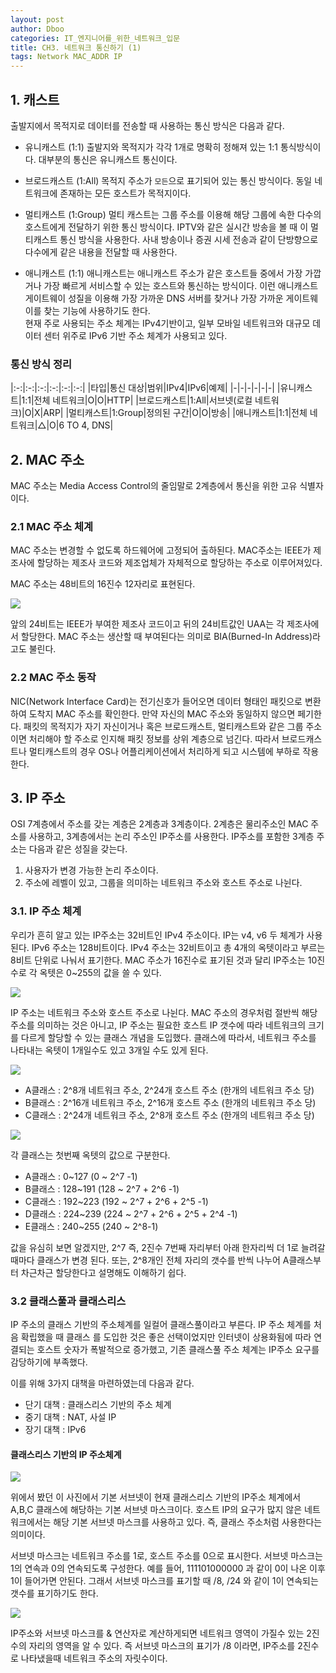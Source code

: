 ```yaml
---
layout: post
author: Dboo
categories: IT_엔지니어를_위한_네트워크_입문
title: CH3. 네트워크 통신하기 (1)
tags: Network MAC_ADDR IP
---
```


## 1. 캐스트

출발지에서 목적지로 데이터를 전송할 때 사용하는 통신 방식은 다음과 같다.

- 유니캐스트 (1:1)
  출발지와 목적지가 각각 1개로 명확히 정해져 있는 1:1 통식방식이다. 대부분의 통신은 유니캐스트 통신이다.

- 브로드캐스트 (1:All)
  목적지 주소가 `모든`으로 표기되어 있는 통신 방식이다. 동일 네트워크에 존재하는 모든 호스트가 목적지이다.

- 멀티캐스트 (1:Group)
  멀티 캐스트는 그룹 주소를 이용해 해당 그룹에 속한 다수의 호스트에게 전달하기 위한 통신 방식이다.
  IPTV와 같은 실시간 방송을 볼 때 이 멀티캐스트 통신 방식을 사용한다. 사내 방송이나 증권 시세 전송과 같이
  단방향으로 다수에게 같은 내용을 전달할 때 사용한다.

- 애니캐스트 (1:1)
  애니캐스트는 애니캐스트 주소가 같은 호스트들 중에서 가장 가깝거나 가장 빠르게 서비스할 수 있는 호스트와
  통신하는 방식이다. 이런 애니캐스트 게이트웨이 성질을 이용해 가장 가까운 DNS 서버를 찾거나 가장 가까운
  게이트웨이를 찾는 기능에 사용하기도 한다.  
  현재 주로 사용되는 주소 체계는 IPv4기반이고, 일부 모바일 네트워크와 대규모 데이터 센터 위주로 IPv6
  기반 주소 체계가 사용되고 있다.

### 통신 방식 정리

|:-:|:-:|:-:|:-:|:-:|:-:|
|타입|통신 대상|범위|IPv4|IPv6|예제|
|-|-|-|-|-|-|
|유니캐스트|1:1|전체 네트워크|O|O|HTTP|
|브로드캐스트|1:All|서브넷(로컬 네트워크)|O|X|ARP|
|멀티캐스트|1:Group|정의된 구간|O|O|방송|
|애니캐스트|1:1|전체 네트워크|△|O|6 TO 4, DNS|

## 2. MAC 주소

MAC 주소는 Media Access Control의 줄임말로 2계층에서 통신을 위한 고유 식별자이다.

### 2.1 MAC 주소 체계

MAC 주소는 변경할 수 없도록 하드웨어에 고정되어 출하된다. MAC주소는 IEEE가 제조사에 할당하는 제조사
코드와 제조업체가 자체적으로 할당하는 주소로 이루어져있다.

MAC 주소는 48비트의 16진수 12자리로 표현된다.

![](/assets/img/Network-Starter/mac-address-format.jpeg)

앞의 24비트는 IEEE가 부여한 제조사 코드이고 뒤의 24비트값인 UAA는 각 제조사에서 할당한다. MAC 주소는
생산할 때 부여된다는 의미로 BIA(Burned-In Address)라고도 불린다.

### 2.2 MAC 주소 동작

NIC(Network Interface Card)는 전기신호가 들어오면 데이터 형태인 패킷으로 변환하여 도착지 MAC 주소를
확인한다. 만약 자신의 MAC 주소와 동일하지 않으면 페기한다. 패킷의 목적지가 자기 자신이거나 혹은
브로드캐스트, 멀티캐스트와 같은 그룹 주소이면 처리해야 할 주소로 인지해 패킷 정보를 상위 계층으로 넘긴다.
따라서 브로드캐스트나 멀티캐스트의 경우 OS나 어플리케이션에서 처리하게 되고 시스템에 부하로 작용한다.

## 3. IP 주소

OSI 7계층에서 주소를 갖는 계층은 2계층과 3계층이다. 2계층은 물리주소인 MAC 주소를 사용하고, 3계층에서는
논리 주소인 IP주소를 사용한다. IP주소를 포함한 3계층 주소는 다음과 같은 성질을 갖는다.

1. 사용자가 변경 가능한 논리 주소이다.
2. 주소에 레벨이 있고, 그룹을 의미하는 네트워크 주소와 호스트 주소로 나뉜다.

### 3.1. IP 주소 체계

우리가 흔히 알고 있는 IP주소는 32비트인 IPv4 주소이다. IP는 v4, v6 두 체계가 사용된다. IPv6 주소는
128비트이다. IPv4 주소는 32비트이고 총 4개의 옥텟이라고 부르는 8비트 단위로 나눠서 표기한다. MAC 주소가
16진수로 표기된 것과 달리 IP주소는 10진수로 각 옥텟은 0~255의 값을 쓸 수 있다.

![](/assets/img/Network-Starter/IPv4.jpeg)

IP 주소는 네트워크 주소와 호스트 주소로 나뉜다. MAC 주소의 경우처럼 절반씩 해당 주소를 의미하는 것은
아니고, IP 주소는 필요한 호스트 IP 갯수에 따라 네트워크의 크기를 다르게 할당할 수 있는 클래스 개념을
도입했다. 클래스에 따라서, 네트워크 주소를 나타내는 옥텟이 1개일수도 있고 3개일 수도 있게 된다.

![](/assets/img/Network-Starter/ip-class.jpeg)

- A클래스 : 2^8개 네트워크 주소, 2^24개 호스트 주소 (한개의 네트워크 주소 당)
- B클래스 : 2^16개 네트워크 주소, 2^16개 호스트 주소 (한개의 네트워크 주소 당)
- C클래스 : 2^24개 네트워크 주소, 2^8개 호스트 주소 (한개의 네트워크 주소 당)

![](/assets/img/Network-Starter/classes.jpeg)

각 클래스는 첫번째 옥텟의 값으로 구분한다.

- A클래스 : 0~127 (0 ~ 2^7 -1)
- B클래스 : 128~191 (128 ~ 2^7 + 2^6 -1)
- C클래스 : 192~223 (192 ~ 2^7 + 2^6 + 2^5 -1)
- D클래스 : 224~239 (224 ~ 2^7 + 2^6 + 2^5 + 2^4 -1)
- E클래스 : 240~255 (240 ~ 2^8-1)

값을 유심히 보면 알겠지만, 2^7 즉, 2진수 7번째 자리부터 아래 한자리씩 더 1로 늘려갈때마다 클래스가 변경
된다. 또는, 2^8개인 전체 자리의 갯수를 반씩 나누어 A클래스부터 차근차근 할당한다고 설명해도 이해하기 쉽다.

### 3.2 클래스풀과 클래스리스

IP 주소의 클래스 기반의 주소체계를 일컬어 클래스풀이라고 부른다. IP 주소 체계를 처음 확립했을 때 클래스
를 도입한 것은 좋은 선택이었지만 인터넷이 상용화됨에 따라 연결되는 호스트 숫자가 폭발적으로 증가했고, 기존
클래스풀 주소 체계는 IP주소 요구를 감당하기에 부족했다.

이를 위해 3가지 대책을 마련하였는데 다음과 같다.

- 단기 대책 : 클래스리스 기반의 주소 체계
- 중기 대책 : NAT, 사설 IP
- 장기 대책 : IPv6

#### 클래스리스 기반의 IP 주소체계

![](/assets/img/Network-Starter/ip-class.jpeg)

위에서 봤던 이 사진에서 기본 서브넷이 현재 클래스리스 기반의 IP주소 체계에서 A,B,C 클래스에 해당하는
기본 서브넷 마스크이다. 호스트 IP의 요구가 많지 않은 네트워크에서는 해당 기본 서브넷 마스크를 사용하고
있다. 즉, 클래스 주소처럼 사용한다는 의미이다.

서브넷 마스크는 네트워크 주소를 1로, 호스트 주소를 0으로 표시한다. 서브넷 마스크는 1의 연속과 0의
연속되도록 구성한다. 예를 들어, 111101000000 과 같이 0이 나온 이후 1이 들어가면 안된다. 그래서
서브넷 마스크를 표기할 때 /8, /24 와 같이 1이 연속되는 갯수를 표기하기도 한다.

![](/assets/img/Network-Starter/subnet-mask.jpeg)

IP주소와 서브넷 마스크를 & 연산자로 계산하게되면 네트워크 영역이 가질수 있는 2진수의 자리의 영역을 알 수
있다. 즉 서브넷 마스크의 표기가 /8 이라면, IP주소를 2진수로 나타냈을때 네트워크 주소의 자릿수이다.
